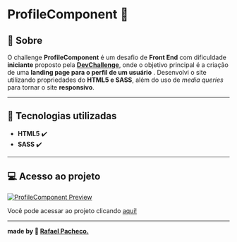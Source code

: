 # ProfileComponent 🧑

##  :book: Sobre

  

O challenge **ProfileComponent** é um desafio de **Front End** com dificuldade **iniciante** proposto pela **[DevChallenge](https://www.devchallenge.com.br/)**, onde o objetivo principal é a criação de uma **landing page para o perfil de um usuário** . Desenvolvi o site utilizando propriedades do **HTML5 e SASS**, além do uso de *media queries* para tornar o site **responsivo**.

---

##  :rocket: Tecnologias utilizadas

- **HTML5** :heavy_check_mark:
- **SASS** :heavy_check_mark:
---

##  :computer: Acesso ao projeto

  

<p align="center">

  <a href="https://rafaelhmp.github.io/dev-challenges/challenges/ProfileComponent/index.html"><img src="https://i.imgur.com/PqC6MRy.png" alt="ProfileComponent Preview"/></a>

</p>

  

Você pode acessar ao projeto clicando [aqui!](https://rafaelhmp.github.io/dev-challenges/challenges/ProfileComponent/index.html)

  

---

**made by :rocket: [Rafael Pacheco.](https://github.com/rafaelhmp)**